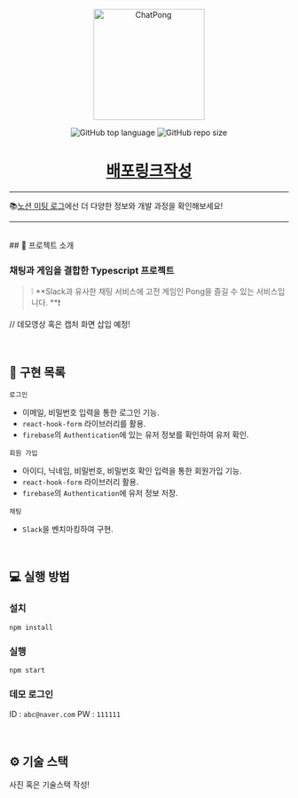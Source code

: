 <p align='middle'>
<a href='https://github.com/42Sloth/chat-service'><img src='https://user-images.githubusercontent.com/51367622/135373893-9db0c5a8-11d7-4cbf-a1b2-164fdc07eee3.png' width="200px;" alt="ChatPong" /></a></p>
<p align='middle'> <img alt="GitHub top language" src="https://img.shields.io/github/languages/top/42Sloth/chat-service?color=blueviolet"> <img alt="GitHub repo size" src="https://img.shields.io/github/repo-size/42Sloth/chat-service"> 

<h1 align='middle'><a href='https://github.com/42Sloth/chat-service'>배포링크작성</a></h1>

---
📚[노션 미팅 로그](https://www.notion.so/chatpong/ChatPong-f25d60c5c889458ca5bda8a5cdbe55f4)에선 더 다양한 정보와 개발 과정을 확인해보세요!

---
<br/>
## 📌 프로젝트 소개

###  채팅과 게임을 결합한 Typescript 프로젝트
> ❕ **Slack과 유사한 채팅 서비스에 고전 게임인 Pong을 즐길 수 있는 서비스입니다. **❗

// 데모영상 혹은 캡처 화면 삽입 예정!

<br/>

## 📑 구현 목록

`로그인`

- 이메일, 비밀번호 입력을 통한 로그인 기능.
- `react-hook-form` 라이브러리를 활용.
- `firebase`의 `Authentication`에 있는 유저 정보를 확인하여 유저 확인.

`회원 가입`

- 아이디, 닉네임, 비밀번호, 비밀번호 확인 입력을 통한 회원가입 기능.
- `react-hook-form` 라이브러리 활용.
- `firebase`의 `Authentication`에 유저 정보 저장.

`채팅`

- `Slack`을 벤치마킹하여 구현.



<br/>

## 💻 실행 방법

### 설치

`npm install`

### 실행

`npm start`

### 데모 로그인

ID : `abc@naver.com`
PW : `111111`

<br/>

## ⚙ 기술 스택

사진 혹은 기술스택 작성! 
